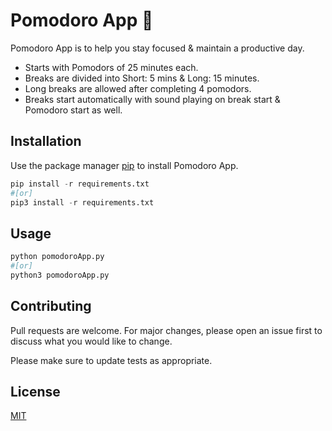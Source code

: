 # Pomodoro App 🍅

Pomodoro App is to help you stay focused & maintain a productive day.

- Starts with Pomodors of 25 minutes each.
- Breaks are divided into Short: 5 mins & Long: 15 minutes.
- Long breaks are allowed after completing 4 pomodors.
- Breaks start automatically with sound playing on break start & Pomodoro start as well.

## Installation

Use the package manager [pip](https://pip.pypa.io/en/stable/) to install Pomodoro App.

```python
pip install -r requirements.txt
#[or]
pip3 install -r requirements.txt
```

## Usage

```python
python pomodoroApp.py
#[or]
python3 pomodoroApp.py
```

## Contributing
Pull requests are welcome. For major changes, please open an issue first to discuss what you would like to change.

Please make sure to update tests as appropriate.

## License
[MIT](https://choosealicense.com/licenses/mit/)
